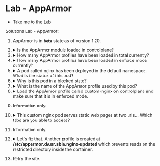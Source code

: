 # Lab - AppArmor

  - Take me to the [Lab](https://kodekloud.com/topic/lab-apparmor-2/)

Solutions Lab - AppArmor:

1. AppArmor is in **`beta`** state as of version 1.20.

1.  <details>
    <summary>Is the AppArmor module loaded in controlplane?</summary>

    ```
    aa-status
    ```

    </details>

1.  <details>
    <summary>How many AppArmor profiles have been loaded in total currently?</summary>

    From the output of `aa-status` in the previous question, answer is on the second line of output.

    </details>

1.  <details>
    <summary>How many AppArmor profiles have been loaded in enforce mode currently?</summary>

    From the output of `aa-status` in Q2, answer is on the third line of output.

    </details>

1.  <details>
    <summary>A pod called nginx has been deployed in the default namespace.</br>What is the status of this pod?</summary>


    ```
    kubectl get pods
    ```

    Check `STATUS` column.
    </details>

1.  <details>
    <summary>Why is this pod in a blocked state?</summary>

    Inspect the error message for this pod by running

    ```
    kubectl describe pod nginx
    ```
    </details>

1.  <details>
    <summary>What is the name of the AppArmor profile used by this pod?</summary>

    From the output of the command run for the previous question, get the profile name from the error message.
    </details>

1.  <details>
    <summary>Load the AppArmor profile called custom-nginx on controlplane and make sure that it is in enforced mode.</summary>

    The profile file is called `usr.sbin.nginx` located in the default AppArmor profiles directory.

    The default profiles directory is `/etc/apparmor.d`

    ```
    apparmor_parser -q /etc/apparmor.d/usr.sbin.nginx
    ```
    </details>

1. Information only.

1.  <details>
    <summary>This custom nginx pod serves static web pages at two urls... Which tabs are you able to access?</summary>

    Press the Site button. A browser tab will open on the root directory of the site. Duplicate the tab and  append `/allowed/` to one and `/restricted/` to the other.
    </details>

1. Information only.

1.  <details>
    <summary>Let's fix that. Another profile is created at <b>/etc/apparmor.d/usr.sbin.nginx-updated</b> which prevents reads on the restricted directory inside the container.</summary>

    Use this AppArmor profile and recreate this container.

    Make sure `restricted-nginx` is loaded by running

    ```
    aa-status
    ```

    If not loaded, then run

    ```
    apparmor_parser -q /etc/apparmor.d/usr.sbin.nginx-updated
    ```

    If you re-run `aa-status` you should now see the new profile `restricted-nginx` in the list of enforce mode profiles.

    The pod definition file is present at `/root/CKS/custom-nginx.yaml`

    Update the pod YAML file's annotation with the restricted-nginx apparmor profile and then recreate the pod.

    </details>

1. Retry the site.